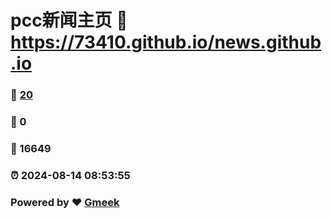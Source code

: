# pcc新闻主页 :link: https://73410.github.io/news.github.io 
### :page_facing_up: [20](https://73410.github.io/news.github.io/tag.html) 
### :speech_balloon: 0 
### :hibiscus: 16649 
### :alarm_clock: 2024-08-14 08:53:55 
### Powered by :heart: [Gmeek](https://github.com/Meekdai/Gmeek)
